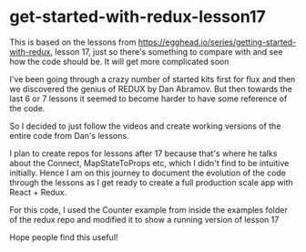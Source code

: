 # get-started-with-redux-lesson17
This is based on the lessons from https://egghead.io/series/getting-started-with-redux, lesson 17, just so there's something to compare with and see how the code should be. It will get more complicated soon

I've been going through a crazy number of started kits first for flux and then we discovered the genius of REDUX by Dan Abramov. 
But then towards the last 6 or 7 lessons it seemed to become harder to have some reference of the code. 

So I decided to just follow the videos and create working versions of the entire code from Dan's lessons. 

I plan to create repos for lessons after 17 because that's where he talks about the Connect, MapStateToProps etc, which I didn't 
find to be intuitive initially. Hence I am on this journey to document the evolution of the code through the lessons as I get ready to create
a full production scale app with React + Redux. 

For this code, I used the Counter example from inside the examples folder of the redux repo and modified it to show a running version of lesson 17

Hope people find this useful! 
